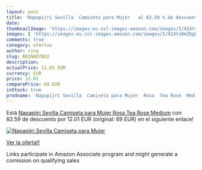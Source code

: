 ```yaml
---
layout: post
title: 'Napapijri Sevilla  Camiseta para Mujer   al 82.59 % de descuento'
date: 
thumbnailImage: 'https://images-eu.ssl-images-amazon.com/images/I/41Xts0mZ6gL._SL200_.jpg'
images: [ 'https://images-eu.ssl-images-amazon.com/images/I/41Xts0mZ6gL._SL200_.jpg' ]
comments: true
category: ofertas
author: ring
slug: B01NADYBO2
description:
actualPrice: 12.01 EUR
currency: EUR
price: 12.01
comparePrice: 69 EUR
inStock: true
prodname: 'Napapijri Sevilla  Camiseta para Mujer  Rosa  Tea Rose  Medium'
---
```


Está [Napapijri Sevilla  Camiseta para Mujer  Rosa  Tea Rose  Medium](https://www.amazon.es/dp/B01NADYBO2/?tag=tolees-21) con 82.59 de descuento por 12.01 EUR (original: 69 EUR) en el siguiente enlace!

[![Napapijri Sevilla  Camiseta para Mujer  ](https://images-eu.ssl-images-amazon.com/images/I/41Xts0mZ6gL._SL200_.jpg)](https://www.amazon.es/dp/B01NADYBO2/?tag=tolees-21)

[Ver la oferta!!](https://www.amazon.es/dp/B01NADYBO2/?tag=tolees-21)

Links participate in Amazon Associate program and might generate a comission on qualifying sales



